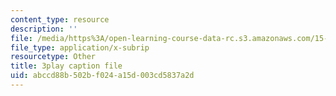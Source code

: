 ```yaml
---
content_type: resource
description: ''
file: /media/https%3A/open-learning-course-data-rc.s3.amazonaws.com/15-071-the-analytics-edge-spring-2017/abccd88b502bf024a15d003cd5837a2d_oAW8AgU0FE4.srt
file_type: application/x-subrip
resourcetype: Other
title: 3play caption file
uid: abccd88b-502b-f024-a15d-003cd5837a2d
---
```

